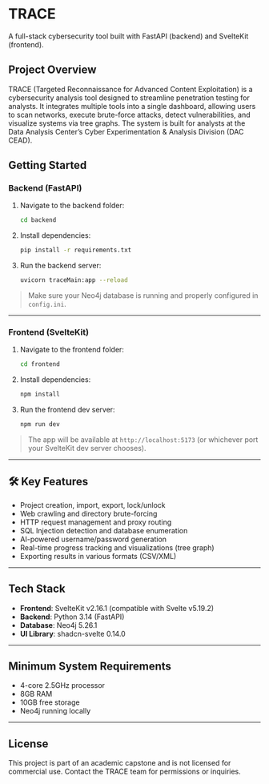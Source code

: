
# TRACE

A full-stack cybersecurity tool built with FastAPI (backend) and SvelteKit (frontend).

## Project Overview

TRACE (Targeted Reconnaissance for Advanced Content Exploitation) is a cybersecurity analysis tool designed to streamline penetration testing for analysts. It integrates multiple tools into a single dashboard, allowing users to scan networks, execute brute-force attacks, detect vulnerabilities, and visualize systems via tree graphs. The system is built for analysts at the Data Analysis Center’s Cyber Experimentation & Analysis Division (DAC CEAD).

## Getting Started

### Backend (FastAPI)

1. Navigate to the backend folder:
   ```bash
   cd backend
   ```

2. Install dependencies:
   ```bash
   pip install -r requirements.txt
   ```

3. Run the backend server:
   ```bash
   uvicorn traceMain:app --reload
   ```

> Make sure your Neo4j database is running and properly configured in `config.ini`.

---

### Frontend (SvelteKit)

1. Navigate to the frontend folder:
   ```bash
   cd frontend
   ```

2. Install dependencies:
   ```bash
   npm install
   ```

3. Run the frontend dev server:
   ```bash
   npm run dev
   ```

> The app will be available at `http://localhost:5173` (or whichever port your SvelteKit dev server chooses).

---

## 🛠️ Key Features

- Project creation, import, export, lock/unlock
- Web crawling and directory brute-forcing
- HTTP request management and proxy routing
- SQL Injection detection and database enumeration
- AI-powered username/password generation
- Real-time progress tracking and visualizations (tree graph)
- Exporting results in various formats (CSV/XML)

---

## Tech Stack

- **Frontend**: SvelteKit v2.16.1 (compatible with Svelte v5.19.2)
- **Backend**: Python 3.14 (FastAPI)
- **Database**: Neo4j 5.26.1
- **UI Library**: shadcn-svelte 0.14.0

---

## Minimum System Requirements

- 4-core 2.5GHz processor
- 8GB RAM
- 10GB free storage
- Neo4j running locally

---

## License

This project is part of an academic capstone and is not licensed for commercial use. Contact the TRACE team for permissions or inquiries.

